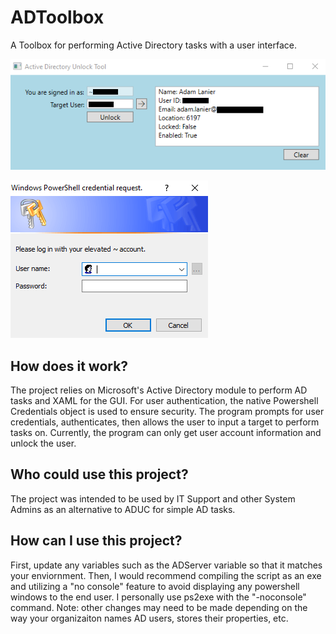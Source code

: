 # ADToolbox
A Toolbox for performing Active Directory tasks with a user interface. 

![AD Toolbox GUI](/ADUnlockTool_UI_obscured.png?raw=true "AD Toolbox GUI")

![Credentials Prompt](/Credentials_Prompt.PNG?raw=true "Credentials Prompt")

<h2>How does it work?</h2>
The project relies on Microsoft's Active Directory module to perform AD tasks and XAML for the GUI. For user authentication, the native Powershell Credentials object is used to ensure security. The program prompts for user credentials, authenticates, then allows the user to input a target to perform tasks on. Currently, the program can only get user account information and unlock the user. 

<h2>Who could use this project?</h2>
The project was intended to be used by IT Support and other System Admins as an alternative to ADUC for simple AD tasks. 

<h2>How can I use this project?</h2>
First, update any variables such as the ADServer variable so that it matches your enviornment. Then, I would recommend compiling the script as an exe and utilizing a "no console" feature to avoid displaying any powershell windows to the end user. I personally use ps2exe with the "-noconsole" command. Note: other changes may need to be made depending on the way your organizaiton names AD users, stores their properties, etc.
